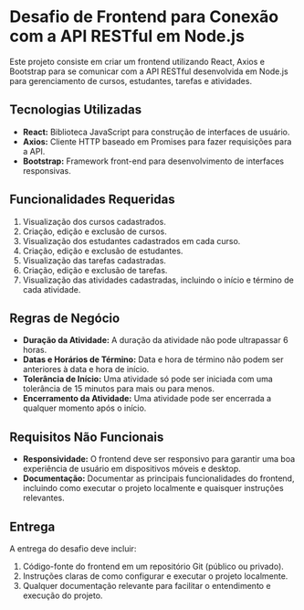 <!DOCTYPE html>
<html lang="en">
<head>
  <meta charset="UTF-8">
  <meta name="viewport" content="width=device-width, initial-scale=1.0">
  <h1>Desafio de Frontend para Conexão com a API RESTful em Node.js</h1>
</head>
<body>

  <p>Este projeto consiste em criar um frontend utilizando React, Axios e Bootstrap para se comunicar com a API RESTful desenvolvida em Node.js para gerenciamento de cursos, estudantes, tarefas e atividades.</p>

  <h2>Tecnologias Utilizadas</h2>

  <ul>
    <li><strong>React:</strong> Biblioteca JavaScript para construção de interfaces de usuário.</li>
    <li><strong>Axios:</strong> Cliente HTTP baseado em Promises para fazer requisições para a API.</li>
    <li><strong>Bootstrap:</strong> Framework front-end para desenvolvimento de interfaces responsivas.</li>
  </ul>

  <h2>Funcionalidades Requeridas</h2>

  <ol>
    <li>Visualização dos cursos cadastrados.</li>
    <li>Criação, edição e exclusão de cursos.</li>
    <li>Visualização dos estudantes cadastrados em cada curso.</li>
    <li>Criação, edição e exclusão de estudantes.</li>
    <li>Visualização das tarefas cadastradas.</li>
    <li>Criação, edição e exclusão de tarefas.</li>
    <li>Visualização das atividades cadastradas, incluindo o início e término de cada atividade.</li>
  </ol>

  <h2>Regras de Negócio</h2>

  <ul>
    <li><strong>Duração da Atividade:</strong> A duração da atividade não pode ultrapassar 6 horas.</li>
    <li><strong>Datas e Horários de Término:</strong> Data e hora de término não podem ser anteriores à data e hora de início.</li>
    <li><strong>Tolerância de Início:</strong> Uma atividade só pode ser iniciada com uma tolerância de 15 minutos para mais ou para menos.</li>
    <li><strong>Encerramento da Atividade:</strong> Uma atividade pode ser encerrada a qualquer momento após o início.</li>
  </ul>

  <h2>Requisitos Não Funcionais</h2>

  <ul>
    <li><strong>Responsividade:</strong> O frontend deve ser responsivo para garantir uma boa experiência de usuário em dispositivos móveis e desktop.</li>
    <li><strong>Documentação:</strong> Documentar as principais funcionalidades do frontend, incluindo como executar o projeto localmente e quaisquer instruções relevantes.</li>
  </ul>

  <h2>Entrega</h2>

  <p>A entrega do desafio deve incluir:</p>

  <ol>
    <li>Código-fonte do frontend em um repositório Git (público ou privado).</li>
    <li>Instruções claras de como configurar e executar o projeto localmente.</li>
    <li>Qualquer documentação relevante para facilitar o entendimento e execução do projeto.</li>
  </ol>
  </body>
</html>
